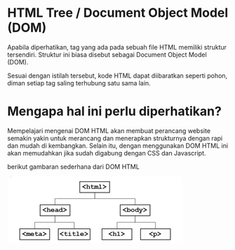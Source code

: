 # HTML Tree / Document Object Model (DOM)

Apabila diperhatikan, tag yang ada pada sebuah file HTML memiliki struktur tersendiri. Struktur ini biasa disebut sebagai Document Object Model (DOM).

Sesuai dengan istilah tersebut, kode HTML dapat diibaratkan seperti pohon, diman setiap tag saling terhubung satu sama lain.

# Mengapa hal ini perlu diperhatikan?

Mempelajari mengenai DOM HTML akan membuat perancang website semakin yakin untuk merancang dan menerapkan strukturnya dengan rapi dan mudah di kembangkan. Selain itu, dengan menggunakan DOM HTML ini akan memudahkan jika sudah digabung dengan CSS dan Javascript.

berikut gambaran sederhana dari DOM HTML

![DOM HTML](dom_html.jpg)